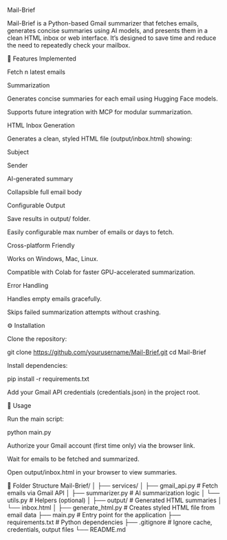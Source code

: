 Mail-Brief

Mail-Brief is a Python-based Gmail summarizer that fetches emails, generates concise summaries using AI models, and presents them in a clean HTML inbox or web interface. It’s designed to save time and reduce the need to repeatedly check your mailbox.

🌟 Features Implemented

Fetch n latest emails


Summarization

Generates concise summaries for each email using Hugging Face models.

Supports future integration with MCP for modular summarization.

HTML Inbox Generation

Generates a clean, styled HTML file (output/inbox.html) showing:

Subject

Sender

AI-generated summary

Collapsible full email body

Configurable Output

Save results in output/ folder.

Easily configurable max number of emails or days to fetch.

Cross-platform Friendly

Works on Windows, Mac, Linux.

Compatible with Colab for faster GPU-accelerated summarization.

Error Handling

Handles empty emails gracefully.

Skips failed summarization attempts without crashing.

⚙️ Installation

Clone the repository:

git clone https://github.com/yourusername/Mail-Brief.git
cd Mail-Brief


Install dependencies:

pip install -r requirements.txt


Add your Gmail API credentials (credentials.json) in the project root.

🚀 Usage

Run the main script:

python main.py


Authorize your Gmail account (first time only) via the browser link.

Wait for emails to be fetched and summarized.

Open output/inbox.html in your browser to view summaries.

🔧 Folder Structure
Mail-Brief/
│
├── services/
│   ├── gmail_api.py         # Fetch emails via Gmail API
│   ├── summarizer.py        # AI summarization logic
│   └── utils.py             # Helpers (optional)
│
├── output/                  # Generated HTML summaries
│   └── inbox.html
│
├── generate_html.py         # Creates styled HTML file from email data
├── main.py                  # Entry point for the application
├── requirements.txt         # Python dependencies
├── .gitignore               # Ignore cache, credentials, output files
└── README.md

